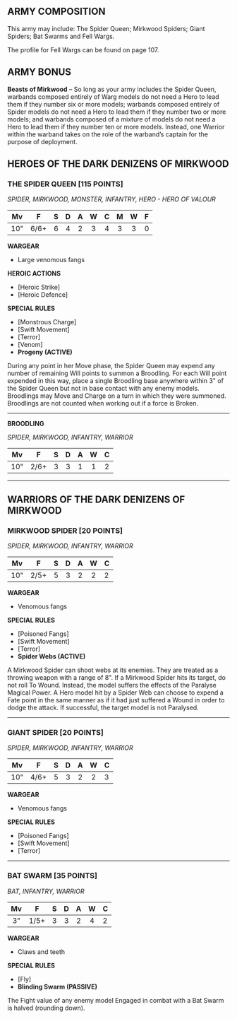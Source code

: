 ﻿## ARMY COMPOSITION

This army may include: The Spider Queen; Mirkwood Spiders; Giant Spiders; Bat Swarms and Fell Wargs.

The profile for Fell Wargs can be found on page 107.

## ARMY BONUS

**Beasts of Mirkwood** – So long as your army includes the Spider Queen, warbands composed entirely of Warg models do not need a Hero to lead them if they number six or more models; warbands composed entirely of Spider models do not need a Hero to lead them if they number two or more models; and warbands composed of a mixture of models do not need a Hero to lead them if they number ten or more models. Instead, one Warrior within the warband takes on the role of the warband’s captain for the purpose of deployment.

## HEROES OF THE DARK DENIZENS OF MIRKWOOD

<div class="unitCard" markdown>

### THE SPIDER QUEEN [115 POINTS]
*SPIDER, MIRKWOOD, MONSTER, INFANTRY, HERO - HERO OF VALOUR*

| Mv | F | S | D | A | W | C | M | W | F |
|:----:|:---:|:---:|:---:|:---:|:---:|:---:|:---:|:---:|:---|
| 10"| 6/6+| 6 | 4 | 2 | 3 | 4 | 3 | 3 | 0 |

**WARGEAR**

- Large venomous fangs

**HEROIC ACTIONS**

- [Heroic Strike]
- [Heroic Defence]

**SPECIAL RULES**

- [Monstrous Charge]
- [Swift Movement]
- [Terror]
- [Venom]
- **Progeny (ACTIVE)**

During any point in her Move phase, the Spider Queen may expend any number of remaining Will points to summon a Broodling. For each Will point expended in this way, place a single Broodling base anywhere within 3" of the Spider Queen but not in base contact with any enemy models. Broodlings may Move and Charge on a turn in which they were summoned. Broodlings are not counted when working out if a force is Broken.

---

**BROODLING**

*SPIDER, MIRKWOOD, INFANTRY, WARRIOR*

| Mv  | F   | S | D | A | W | C |
|:---:|:---:|:-:|:-:|:-:|:-:|:-:|
| 10" | 2/6+| 3 | 3 | 1 | 1 | 2 |

</div>

---

## WARRIORS OF THE DARK DENIZENS OF MIRKWOOD

<div class="unitCard" markdown>

### MIRKWOOD SPIDER [20 POINTS]
*SPIDER, MIRKWOOD, INFANTRY, WARRIOR*

| Mv | F | S | D | A | W | C |
|:----:|:---:|:---:|:---:|:---:|:---:|:---|
| 10"| 2/5+| 5 | 3 | 2 | 2 | 2 |

**WARGEAR**

- Venomous fangs

**SPECIAL RULES**

- [Poisoned Fangs]
- [Swift Movement]
- [Terror]
- **Spider Webs (ACTIVE)**

A Mirkwood Spider can shoot webs at its enemies. They are treated as a throwing weapon with a range of 8". If a Mirkwood Spider hits its target, do not roll To Wound. Instead, the model suffers the effects of the Paralyse Magical Power. A Hero model hit by a Spider Web can choose to expend a Fate point in the same manner as if it had just suffered a Wound in order to dodge the attack. If successful, the target model is not Paralysed.

</div>

---

<div class="unitCard" markdown>

### GIANT SPIDER [20 POINTS]
*SPIDER, MIRKWOOD, INFANTRY, WARRIOR*

| Mv | F | S | D | A | W | C |
|:----:|:---:|:---:|:---:|:---:|:---:|:---|
| 10"| 4/6+| 5 | 3 | 2 | 2 | 3 |

**WARGEAR**

- Venomous fangs

**SPECIAL RULES**

- [Poisoned Fangs]
- [Swift Movement]
- [Terror]

</div>

---

<div class="unitCard" markdown>

### BAT SWARM [35 POINTS]
*BAT, INFANTRY, WARRIOR*

| Mv | F | S | D | A | W | C |
|:----:|:---:|:---:|:---:|:---:|:---:|:---|
| 3" | 1/5+| 3 | 3 | 2 | 4 | 2 |

**WARGEAR**

- Claws and teeth

**SPECIAL RULES**

- [Fly]
- **Blinding Swarm (PASSIVE)**

The Fight value of any enemy model Engaged in combat with a Bat Swarm is halved (rounding down).

</div>
